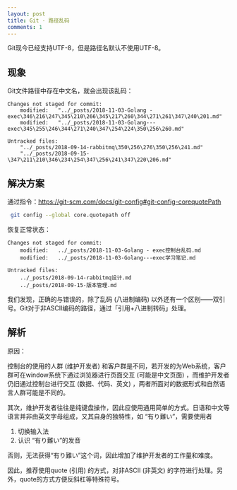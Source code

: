 ```yaml
---
layout: post
title: Git - 路径乱码
comments: 1
---
```


Git现今已经支持UTF-8，但是路径名默认不使用UTF-8。

## 现象

Git文件路径中存在中文名，就会出现该乱码：

```
Changes not staged for commit:
	modified:   "../_posts/2018-11-03-Golang - exec\346\216\247\345\210\266\345\217\260\344\271\261\347\240\201.md"
	modified:   "../_posts/2018-11-03-Golang---exec\345\255\246\344\271\240\347\254\224\350\256\260.md"

Untracked files:
	"../_posts/2018-09-14-rabbitmq\350\256\276\350\256\241.md"
	"../_posts/2018-09-15-\347\211\210\346\234\254\347\256\241\347\220\206.md"
```

## 解决方案

通过指令：https://git-scm.com/docs/git-config#git-config-corequotePath

```bash
 git config --global core.quotepath off
```

恢复正常状态：

```
Changes not staged for commit:
	modified:   ../_posts/2018-11-03-Golang - exec控制台乱码.md
	modified:   ../_posts/2018-11-03-Golang---exec学习笔记.md

Untracked files:
	../_posts/2018-09-14-rabbitmq设计.md
	../_posts/2018-09-15-版本管理.md
```

我们发现，正确的与错误的，除了乱码 (八进制编码) 以外还有一个区别——双引号。Git对于非ASCII编码的路径，通过「引用+八进制转码」处理。

## 解析

原因：

控制台的使用的人群 (维护开发者) 和客户群是不同，若开发的为Web系统，客户群可在window系统下通过浏览器进行页面交互 (可能是中文页面) ，而维护开发者仍旧通过控制台进行交互 (数据、代码、英文) ，两者所面对的数据形式和自然语言人群可能是不同的。

其次，维护开发者往往是纯键盘操作，因此应使用通用简单的方式。日语和中文等语言并非由英文字母组成，又其自身的独特性，如 “有り難い”，需要使用者

1. 切换输入法
2. 认识 “有り難い”的发音

否则，无法获得“有り難い”这个词，因此增加了维护开发者的工作量和难度。

因此，推荐使用quote (引用) 的方式，对非ASCII (非英文) 的字符进行处理。另外，quote的方式方便反斜杠等特殊符号。







